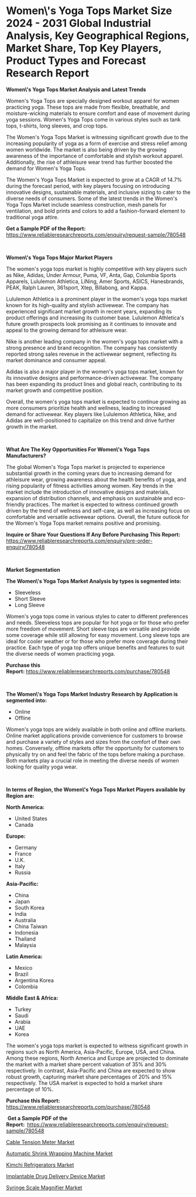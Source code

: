 <p><h1>Women\'s Yoga Tops Market Size 2024 - 2031 Global Industrial Analysis, Key Geographical Regions, Market Share, Top Key Players, Product Types and Forecast Research Report</h1></p><p><strong>Women\'s Yoga Tops Market Analysis and Latest Trends</strong></p>
<p><p>Women's Yoga Tops are specially designed workout apparel for women practicing yoga. These tops are made from flexible, breathable, and moisture-wicking materials to ensure comfort and ease of movement during yoga sessions. Women's Yoga Tops come in various styles such as tank tops, t-shirts, long sleeves, and crop tops.</p><p>The Women's Yoga Tops Market is witnessing significant growth due to the increasing popularity of yoga as a form of exercise and stress relief among women worldwide. The market is also being driven by the growing awareness of the importance of comfortable and stylish workout apparel. Additionally, the rise of athleisure wear trend has further boosted the demand for Women's Yoga Tops.</p><p>The Women's Yoga Tops Market is expected to grow at a CAGR of 14.7% during the forecast period, with key players focusing on introducing innovative designs, sustainable materials, and inclusive sizing to cater to the diverse needs of consumers. Some of the latest trends in the Women's Yoga Tops Market include seamless construction, mesh panels for ventilation, and bold prints and colors to add a fashion-forward element to traditional yoga attire.</p></p>
<p><strong>Get a Sample PDF of the Report:&nbsp;</strong> <a href="https://www.reliableresearchreports.com/enquiry/request-sample/780548">https://www.reliableresearchreports.com/enquiry/request-sample/780548</a></p>
<p>&nbsp;</p>
<p><strong>Women\'s Yoga Tops Major Market Players</strong></p>
<p><p>The women's yoga tops market is highly competitive with key players such as Nike, Adidas, Under Armour, Puma, VF, Anta, Gap, Columbia Sports Apparels, Lululemon Athletica, LiNing, Amer Sports, ASICS, Hanesbrands, PEAK, Ralph Lauren, 361sport, Xtep, Billabong, and Kappa.</p><p>Lululemon Athletica is a prominent player in the women's yoga tops market known for its high-quality and stylish activewear. The company has experienced significant market growth in recent years, expanding its product offerings and increasing its customer base. Lululemon Athletica's future growth prospects look promising as it continues to innovate and appeal to the growing demand for athleisure wear.</p><p>Nike is another leading company in the women's yoga tops market with a strong presence and brand recognition. The company has consistently reported strong sales revenue in the activewear segment, reflecting its market dominance and consumer appeal.</p><p>Adidas is also a major player in the women's yoga tops market, known for its innovative designs and performance-driven activewear. The company has been expanding its product lines and global reach, contributing to its market growth and competitive position.</p><p>Overall, the women's yoga tops market is expected to continue growing as more consumers prioritize health and wellness, leading to increased demand for activewear. Key players like Lululemon Athletica, Nike, and Adidas are well-positioned to capitalize on this trend and drive further growth in the market.</p></p>
<p>&nbsp;</p>
<p><strong>What Are The Key Opportunities For Women\'s Yoga Tops Manufacturers?</strong></p>
<p><p>The global Women's Yoga Tops market is projected to experience substantial growth in the coming years due to increasing demand for athleisure wear, growing awareness about the health benefits of yoga, and rising popularity of fitness activities among women. Key trends in the market include the introduction of innovative designs and materials, expansion of distribution channels, and emphasis on sustainable and eco-friendly practices. The market is expected to witness continued growth driven by the trend of wellness and self-care, as well as increasing focus on comfortable and versatile activewear options. Overall, the future outlook for the Women's Yoga Tops market remains positive and promising.</p></p>
<p><strong>Inquire or Share Your Questions If Any Before Purchasing This Report:</strong> <a href="https://www.reliableresearchreports.com/enquiry/pre-order-enquiry/780548">https://www.reliableresearchreports.com/enquiry/pre-order-enquiry/780548</a></p>
<p>&nbsp;</p>
<p><strong>Market Segmentation</strong></p>
<p><strong>The Women\'s Yoga Tops Market Analysis by types is segmented into:</strong></p>
<p><ul><li>Sleeveless</li><li>Short Sleeve</li><li>Long Sleeve</li></ul></p>
<p><p>Women's yoga tops come in various styles to cater to different preferences and needs. Sleeveless tops are popular for hot yoga or for those who prefer more freedom of movement. Short sleeve tops are versatile and provide some coverage while still allowing for easy movement. Long sleeve tops are ideal for cooler weather or for those who prefer more coverage during their practice. Each type of yoga top offers unique benefits and features to suit the diverse needs of women practicing yoga.</p></p>
<p><strong>Purchase this Report:&nbsp;</strong><a href="https://www.reliableresearchreports.com/purchase/780548">https://www.reliableresearchreports.com/purchase/780548</a></p>
<p>&nbsp;</p>
<p><strong>The Women\'s Yoga Tops Market Industry Research by Application is segmented into:</strong></p>
<p><ul><li>Online</li><li>Offline</li></ul></p>
<p><p>Women's yoga tops are widely available in both online and offline markets. Online market applications provide convenience for customers to browse and purchase a variety of styles and sizes from the comfort of their own homes. Conversely, offline markets offer the opportunity for customers to physically try on and feel the fabric of the tops before making a purchase. Both markets play a crucial role in meeting the diverse needs of women looking for quality yoga wear.</p></p>
<p>&nbsp;</p>
<p><strong>In terms of Region, the Women\'s Yoga Tops Market Players available by Region are:</strong></p>
<p>
    <p> <strong> North America: </strong>
        <ul>
            <li>United States</li>
            <li>Canada</li>
        </ul>
        </p> 
    <p> <strong> Europe: </strong>
        <ul>
            <li>Germany</li>
            <li>France</li>
            <li>U.K.</li>
            <li>Italy</li>
            <li>Russia</li>
        </ul>
        </p> 
    <p> <strong> Asia-Pacific: </strong>
        <ul>
            <li>China</li>
            <li>Japan</li>
            <li>South Korea</li>
            <li>India</li>
            <li>Australia</li>
            <li>China Taiwan</li>
            <li>Indonesia</li>
            <li>Thailand</li>
            <li>Malaysia</li>
        </ul>
        </p> 
    <p> <strong> Latin America: </strong>
        <ul>
            <li>Mexico</li>
            <li>Brazil</li>
            <li>Argentina Korea</li>
            <li>Colombia</li>
        </ul>
        </p> 
    <p> <strong> Middle East & Africa: </strong>
        <ul>
            <li>Turkey</li>
            <li>Saudi</li>
            <li>Arabia</li>
            <li>UAE</li>
            <li>Korea</li>
        </ul>
    </p>
    </p>
<p><p>The women's yoga tops market is expected to witness significant growth in regions such as North America, Asia-Pacific, Europe, USA, and China. Among these regions, North America and Europe are projected to dominate the market with a market share percent valuation of 35% and 30% respectively. In contrast, Asia-Pacific and China are expected to show robust growth, capturing market share percentages of 20% and 15% respectively. The USA market is expected to hold a market share percentage of 10%.</p></p>
<p><strong>Purchase this Report: </strong><a href="https://www.reliableresearchreports.com/purchase/780548">https://www.reliableresearchreports.com/purchase/780548</a></p>
<p>&nbsp;<strong>Get a Sample PDF of the Report:&nbsp;&nbsp;</strong><a href="https://www.reliableresearchreports.com/enquiry/request-sample/780548">https://www.reliableresearchreports.com/enquiry/request-sample/780548</a></p>
<p><strong></strong></p>
<p><p><a href="https://github.com/RickHolmes3/Market-Research-Report-List-3/blob/main/cable-tension-meter-market.md">Cable Tension Meter Market</a></p><p><a href="https://github.com/Krish2023na/Market-Research-Report-List-3/blob/main/automatic-shrink-wrapping-machine-market.md">Automatic Shrink Wrapping Machine Market</a></p><p><a href="https://github.com/bmorecock/Market-Research-Report-List-2/blob/main/kimchi-refrigerators-market.md">Kimchi Refrigerators Market</a></p><p><a href="https://issuu.com/reportprime-2/docs/implantable-drug-delivery-device-market-size-2030.">Implantable Drug Delivery Device Market</a></p><p><a href="https://issuu.com/reportprime-2/docs/syringe-scale-magnifier-market-size-2030.pptx">Syringe Scale Magnifier Market</a></p></p>